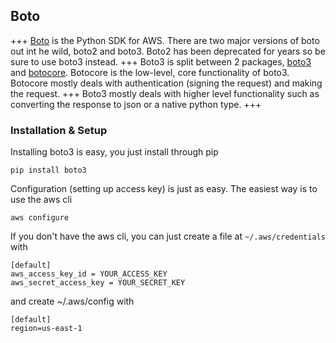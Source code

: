 ## Boto
+++
[Boto](http://boto3.readthedocs.io/en/latest/) is the Python SDK for AWS. There are two major versions of boto out int he wild, boto2 and boto3. Boto2 has been deprecated for years so be sure to use boto3 instead.
+++
Boto3 is split between 2 packages, [boto3](https://github.com/boto/boto3) and [botocore](https://github.com/boto/botocore). Botocore is the low-level, core functionality of boto3. Botocore mostly deals with authentication (signing the request) and making the request.
+++
Boto3 mostly deals with higher level functionality such as converting the response to json or a native python type.
+++
### Installation & Setup
Installing boto3 is easy, you just install through pip
```
pip install boto3
```
Configuration (setting up access key) is just as easy. The easiest way is to use the aws cli
```
aws configure
```
If you don't have the aws cli, you can just create a file at `~/.aws/credentials` with
```
[default]
aws_access_key_id = YOUR_ACCESS_KEY
aws_secret_access_key = YOUR_SECRET_KEY
```
and create ~/.aws/config with
```
[default]
region=us-east-1
```
